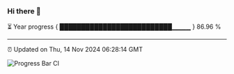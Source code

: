 ### Hi there 👋

⏳ Year progress { ██████████████████████████▁▁▁▁ } 86.96 %

---

⏰ Updated on Thu, 14 Nov 2024 06:28:14 GMT

![Progress Bar CI](https://github.com/liununu/liununu/workflows/Progress%20Bar%20CI/badge.svg)
